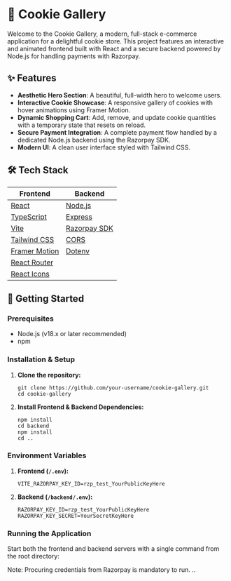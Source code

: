 # 🍪 Cookie Gallery

Welcome to the Cookie Gallery, a modern, full-stack e-commerce application for a delightful cookie store. This project features an interactive and animated frontend built with React and a secure backend powered by Node.js for handling payments with Razorpay.

## ✨ Features

*   **Aesthetic Hero Section**: A beautiful, full-width hero to welcome users.
*   **Interactive Cookie Showcase**: A responsive gallery of cookies with hover animations using Framer Motion.
*   **Dynamic Shopping Cart**: Add, remove, and update cookie quantities with a temporary state that resets on reload.
*   **Secure Payment Integration**: A complete payment flow handled by a dedicated Node.js backend using the Razorpay SDK.
*   **Modern UI**: A clean user interface styled with Tailwind CSS.

## 🛠️ Tech Stack

| Frontend                                | Backend                               |
| --------------------------------------- | ------------------------------------- |
| [React](https://reactjs.org/)           | [Node.js](https://nodejs.org/)        |
| [TypeScript](https://www.typescriptlang.org/) | [Express](https://expressjs.com/)     |
| [Vite](https://vitejs.dev/)             | [Razorpay SDK](https://razorpay.com/docs/payment-gateway/server-integration/nodejs/) |
| [Tailwind CSS](https://tailwindcss.com/)| [CORS](https://www.npmjs.com/package/cors) |
| [Framer Motion](https://www.framer.com/motion/) | [Dotenv](https://www.npmjs.com/package/dotenv) |
| [React Router](https://reactrouter.com/)|                                       |
| [React Icons](https://react-icons.github.io/react-icons/)|                                 |

## 🚀 Getting Started

### Prerequisites

*   Node.js (v18.x or later recommended)
*   npm

### Installation & Setup

1.  **Clone the repository:**
    ```
    git clone https://github.com/your-username/cookie-gallery.git
    cd cookie-gallery
    ```
2.  **Install Frontend & Backend Dependencies:**
    ```
    npm install
    cd backend
    npm install
    cd ..
    ```
### Environment Variables

1.  **Frontend (`/.env`):**
    ```
    VITE_RAZORPAY_KEY_ID=rzp_test_YourPublicKeyHere
    ```
2.  **Backend (`/backend/.env`):**
    ```
    RAZORPAY_KEY_ID=rzp_test_YourPublicKeyHere
    RAZORPAY_KEY_SECRET=YourSecretKeyHere
    ```
### Running the Application

Start both the frontend and backend servers with a single command from the root directory:

Note: Procuring credentials from Razorpay is mandatory to run.
..
